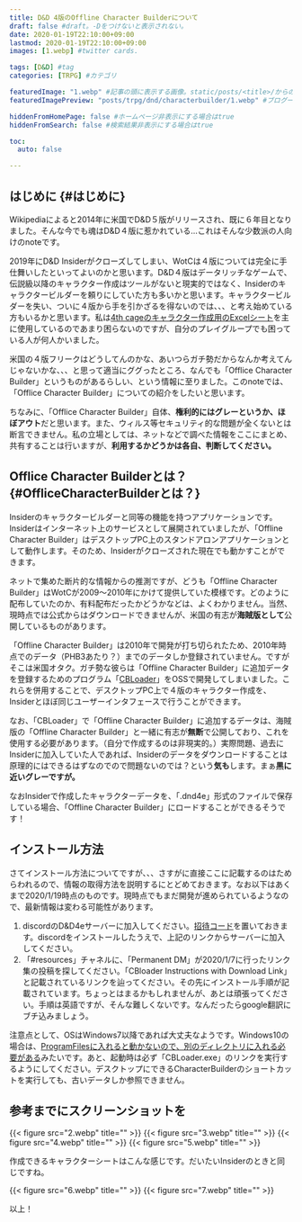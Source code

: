 ```yaml
---
title: D&D 4版のOffline Character Builderについて
draft: false #draft。-Dをつけないと表示されない。
date: 2020-01-19T22:10:00+09:00
lastmod: 2020-01-19T22:10:00+09:00
images: [1.webp] #twitter cards.

tags: [D&D] #tag
categories: [TRPG] #カテゴリ

featuredImage: "1.webp" #記事の頭に表示する画像。static/posts/<title>/からの相対パス。 
featuredImagePreview: "posts/trpg/dnd/characterbuilder/1.webp" #ブログ一覧画面に表示するPreview 。staticからの相対パス。

hiddenFromHomePage: false #ホームページ非表示にする場合はtrue
hiddenFromSearch: false #検索結果非表示にする場合はtrue

toc:
  auto: false

---
```

## はじめに {#はじめに}
Wikipediaによると2014年に米国でD&D５版がリリースされ、既に６年目となりました。そんな今でも魂はD&D４版に惹かれている…これはそんな少数派の人向けのnoteです。

2019年にD&D Insiderがクローズしてしまい、WotCは４版については完全に手仕舞いしたといってよいのかと思います。D&D４版はデータリッチなゲームで、伝説級以降のキャラクター作成はツールがないと現実的ではなく、Insiderのキャラクタービルダーを頼りにしていた方も多いかと思います。キャラクタービルダーを失い、ついに４版から手を引かざるを得ないのでは、、、と考え始めている方もいるかと思います。私は[4th cageのキャラクター作成用のExcelシート](http://dnd.achoo.jp/4thcage/4thvault/downloads/dl_top.html)を主に使用しているのであまり困らないのですが、自分のプレイグループでも困っている人が何人かいました。

米国の４版フリークはどうしてんのかな、あいつらガチ勢だからなんか考えてんじゃないかな、、、と思って適当にググったところ、なんでも「Offlice Character Builder」というものがあるらしい、という情報に至りました。このnoteでは、「Offlice Character Builder」についての紹介をしたいと思います。

ちなみに、「Offlice Character Builder」自体、**権利的にはグレーというか、ほぼアウト**だと思います。また、ウィルス等セキュリティ的な問題が全くないとは断言できません。私の立場としては、ネットなどで調べた情報をここにまとめ、共有することは行いますが、**利用するかどうかは各自、判断してください。**

## Offlice Character Builderとは？ {#OffliceCharacterBuilderとは？}
Insiderのキャラクタービルダーと同等の機能を持つアプリケーションです。Insiderはインターネット上のサービスとして展開されていましたが、「Offline Character Builder」はデスクトップPC上のスタンドアロンアプリケーションとして動作します。そのため、Insiderがクローズされた現在でも動かすことができます。

ネットで集めた断片的な情報からの推測ですが、どうも「Offline Character Builder」はWotCが2009～2010年にかけて提供していた模様です。どのように配布していたのか、有料配布だったかどうかなどは、よくわかりません。当然、現時点では公式からはダウンロードできませんが、米国の有志が**海賊版として**公開しているものがあります。

「Offline Character Builder」は2010年で開発が打ち切られたため、2010年時点でのデータ（PHB3あたり？）までのデータしか登録されていません。ですがそこは米国オタク。ガチ勢な彼らは「Offline Character Builder」に追加データを登録するためのプログラム「[CBLoader](https://github.com/CBLoader/CBLoader)」をOSSで開発してしまいました。これらを併用することで、デスクトップPC上で４版のキャラクター作成を、Insiderとほぼ同じユーザーインタフェースで行うことができます。

なお、「CBLoader」で「Offline Character Builder」に追加するデータは、海賊版の「Offline Character Builder」と一緒に有志が**無断**で公開しており、これを使用する必要があります。（自分で作成するのは非現実的。）実際問題、過去にInsiderに加入していた人であれば、Insiderのデータをダウンロードすることは原理的にはできるはずなのでので問題ないのでは？という**気も**します。まぁ**黒に近いグレーですが。**

なおInsiderで作成したキャラクターデータを、「.dnd4e」形式のファイルで保存している場合、「Offline Character Builder」にロードすることができるそうです！

## インストール方法
さてインストール方法についてですが、、、さすがに直接ここに記載するのはためらわれるので、情報の取得方法を説明するにとどめておきます。なお以下はあくまで2020/1/19時点のものです。現時点でもまだ開発が進められているようなので、最新情報は変わる可能性があります。

1. discordのD&D4eサーバーに加入してください。[招待コード](https://discordapp.com/invite/YMeUDak)を置いておきます。discordをインストールしたうえで、上記のリンクからサーバーに加入してください。
2. 「#resources」チャネルに、「Permanent DM」が2020/1/7に行ったリンク集の投稿を探してください。「CBloader Instructions with Download Link」と記載されているリンクを辿ってください。その先にインストール手順が記載されています。ちょっとはまるかもしれませんが、あとは頑張ってください。手順は英語ですが、そんな難しくないです。なんだったらgoogle翻訳にブチ込みましょう。

注意点として、OSはWindows7以降であれば大丈夫なようです。Windows10の場合は、[ProgramFilesに入れると動かないので、別のディレクトリに入れる必要がある](https://www.enworld.org/threads/d-d-4e-help-me-with-my-cbloader.572722/)みたいです。あと、起動時は必ず「CBLoader.exe」のリンクを実行するようにしてください。デスクトップにできるCharacterBuilderのショートカットを実行しても、古いデータしか参照できません。

## 参考までにスクリーンショットを
{{< figure src="2.webp" title="" >}}
{{< figure src="3.webp" title="" >}}
{{< figure src="4.webp" title="" >}}
{{< figure src="5.webp" title="" >}}

作成できるキャラクターシートはこんな感じです。だいたいInsiderのときと同じですね。

{{< figure src="6.webp" title="" >}}
{{< figure src="7.webp" title="" >}}

以上！

